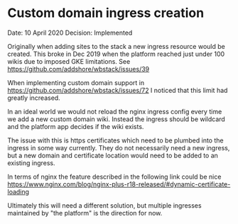# Custom domain ingress creation

Date: 10 April 2020
Decision: Implemented

Originally when adding sites to the stack a new ingress resource would be created.
This broke in Dec 2019 when the platform reached just under 100 wikis due to imposed GKE limitations.
See https://github.com/addshore/wbstack/issues/39

When implementing custom domain support in https://github.com/addshore/wbstack/issues/72 I noticed that this limit had greatly increased.

In an ideal world we would not reload the nginx ingress config every time we add a new custom domain wiki.
Instead the ingress should be wildcard and the platform app decides if the wiki exists.

The issue with this is https certificates which need to be plumbed into the ingress in some way currently.
They do not necessarily need a new ingress, but a new domain and certificate location would need to be added to an existing ingress.

In terms of nginx the feature described in the following link could be nice https://www.nginx.com/blog/nginx-plus-r18-released/#dynamic-certificate-loading

Ultimately this will need a different solution, but multiple ingresses maintained by "the platform" is the direction for now.

